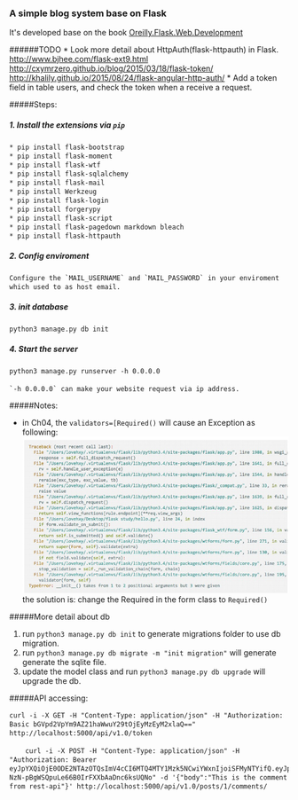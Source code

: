 ### A simple blog system base on Flask

It's developed base on the book [Oreilly.Flask.Web.Development][1]


######TODO
    * Look more detail about HttpAuth(flask-httpauth) in Flask.
      http://www.bjhee.com/flask-ext9.html
      http://cxymrzero.github.io/blog/2015/03/18/flask-token/
      http://khalily.github.io/2015/08/24/flask-angular-http-auth/
    * Add a token field in table users, and check the token when a receive a request.

#####Steps:

##### 1. Install the extensions via `pip`

	* pip install flask-bootstrap
	* pip install flask-moment
	* pip install flask-wtf
	* pip install flask-sqlalchemy
	* pip install flask-mail
	* pip install Werkzeug
	* pip install flask-login
	* pip install forgerypy
	* pip install flask-script
	* pip install flask-pagedown markdown bleach
	* pip install flask-httpauth

##### 2. Config enviroment
  	Configure the `MAIL_USERNAME` and `MAIL_PASSWORD` in your enviroment which used to as host email.

##### 3. init database
	python3 manage.py db init

##### 4. Start the server
	python3 manage.py runserver -h 0.0.0.0

	`-h 0.0.0.0` can make your website request via ip address.


#####Notes:
* in Ch04, the ```validators=[Required()``` will cause an Exception as following:
![Exception][excep1]
the solution is:
change the Required in the form class to `Required()`

#####More detail about db 
1. run ```python3 manage.py db init``` to generate migrations folder to use db migration.
2. run ```python3 manage.py db migrate -m "init migration"``` will generate generate the sqlite file.
3. update the model class and run ```python3 manage.py db upgrade``` will upgrade the db.

#####API accessing:

    curl -i -X GET -H "Content-Type: application/json" -H "Authorization: Basic bGVpd2VpYm9AZ21haWwuY29tOjEyMzEyM2xlaQ==" http://localhost:5000/api/v1.0/token

		curl -i -X POST -H "Content-Type: application/json" -H "Authorization: Bearer eyJpYXQiOjE0ODE2NTAzOTQsImV4cCI6MTQ4MTY1Mzk5NCwiYWxnIjoiSFMyNTYifQ.eyJpZCI6Mn0.l6iQZG-NzN-pBgWSQpuLe66B0IrFXXbAaDnc6ksUQNo" -d '{"body":"This is the comment from rest-api"}' http://localhost:5000/api/v1.0/posts/1/comments/



[1]:http://shop.oreilly.com/product/0636920031116.do
[excep1]: exception1.png

